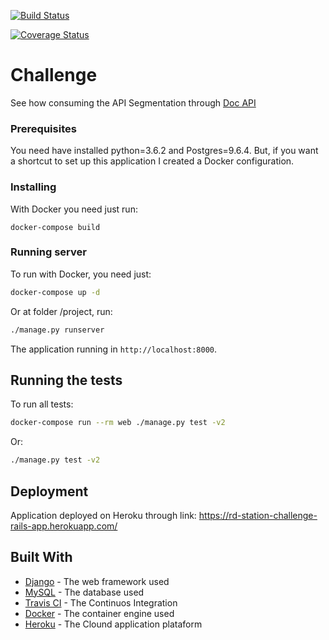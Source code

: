 [![Build Status](https://travis-ci.org/gabriel-lima/api-segmentation.svg?branch=master)](https://travis-ci.org/gabriel-lima/api-segmentation)

[![Coverage Status](https://coveralls.io/repos/github/gabriel-lima/api-segmentation/badge.svg?branch=master)](https://coveralls.io/github/gabriel-lima/api-segmentation?branch=master)

# Challenge

See how consuming the API Segmentation through [Doc API](DOCS.md) 

### Prerequisites

You need have installed python=3.6.2 and Postgres=9.6.4. But, if you want a shortcut to set up this application I created a Docker configuration.

### Installing

With Docker you need just run:

```
docker-compose build
```

### Running server

To run with Docker, you need just:
```bash
docker-compose up -d
```

Or at folder /project, run:
```bash
./manage.py runserver
```

The application running in `http://localhost:8000`.

## Running the tests

To run all tests:
```bash
docker-compose run --rm web ./manage.py test -v2
```

Or:
```bash
./manage.py test -v2
```

## Deployment

Application deployed on Heroku through link: https://rd-station-challenge-rails-app.herokuapp.com/

## Built With

* [Django](https://www.djangoproject.com/) - The web framework used
* [MySQL](https://www.mysql.com/) - The database used
* [Travis CI](https://travis-ci.org/) - The Continuos Integration
* [Docker](https://www.docker.com/) - The container engine used
* [Heroku](https://www.heroku.com/) - The Clound application plataform
